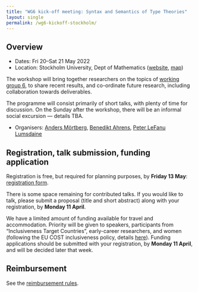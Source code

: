 ```yaml
---
title: "WG6 kick-off meeting: Syntax and Semantics of Type Theories"
layout: single
permalink: /wg6-kickoff-stockholm/
---
```


## Overview

- Dates: Fri 20–Sat 21 May 2022
- Location: Stockholm University, Dept of Mathematics ([website](https://www.su.se/matematiska-institutionen/), [map](https://w3w.co/classic.handbook.proven))

The workshop will bring together researchers on the topics of [working group 6](/wg6), to share recent results, and co-ordinate future research, including collaboration towards deliverables.

The programme will consist primarily of short talks, with plenty of time for discussion.  On the Sunday after the workshop, there will be an informal social excursion — details TBA.

- Organisers: [Anders Mörtberg](https://staff.math.su.se/anders.mortberg/), [Benedikt Ahrens](https://benediktahrens.gitlab.io), [Peter LeFanu Lumsdaine](http://peterlefanulumsdaine.com)

## Registration, talk submission, funding application

Registration is free, but required for planning purposes, by **Friday 13 May**: [registration form](https://forms.gle/zgvMSjBUVD392kPs6).

There is some space remaining for contributed talks. If you would like to talk, please submit a proposal (title and short abstract) along with your registration, by **Monday 11 April**.

We have a limited amount of funding available for travel and accommodation.  Priority will be given to speakers, participants from “Inclusiveness Target Countries”, early-career researchers, and women (following the EU COST inclusiveness policy, details [here](https://www.cost.eu/about/cost-strategy/excellence-and-inclusiveness/)).  Funding applications should be submitted with your registration, by **Monday 11 April**, and will be decided later that week.

## Reimbursement

See the [reimbursement rules](../reimbursement-rules).
